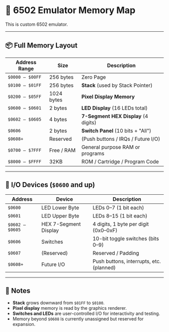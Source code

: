 ﻿# 🧠 6502 Emulator Memory Map

This is custom 6502 emulator. 

---

## 📦 Full Memory Layout

| Address Range       | Size         | Description                          |
|---------------------|--------------|--------------------------------------|
| `$0000 – $00FF`     | 256 bytes    | Zero Page                            |
| `$0100 – $01FF`     | 256 bytes    | **Stack** (used by Stack Pointer)    |
| `$0200 – $05FF`     | 1024 bytes   | **Pixel Display Memory**             |
| `$0600 – $0601`     | 2 bytes      | **LED Display** (16 LEDs total)      |
| `$0602 – $0605`     | 4 bytes      | **7-Segment HEX Display** (4 digits) |
| `$0606`             | 2 bytes      | **Switch Panel** (10 bits + "All")   |
| `$0608+`            | Reserved     | (Push buttons / IRQs / Future I/O)   |
| `$0700 – $7FFF`     | Free / RAM   | General purpose RAM or programs      |
| `$8000 – $FFFF`     | 32KB         | ROM / Cartridge / Program Code       |

---

## 🔌 I/O Devices (`$0600` and up)

| Address       | Device                  | Description                               |
|---------------|--------------------------|-------------------------------------------|
| `$0600`       | LED Lower Byte           | LEDs 0–7 (1 bit each)                     |
| `$0601`       | LED Upper Byte           | LEDs 8–15 (1 bit each)                    |
| `$0602 – $0605` | HEX 7-Segment Display  | 4 digits, 1 byte per digit (0x0–0xF)      |
| `$0606`       | Switches                | 10-bit toggle switches (bits 0–9)         |
| `$0607`       | (Reserved)              | Reserved / Padding                        |
| `$0608+`      | Future I/O              | Push buttons, interrupts, etc. (planned)  |

---

## 📌 Notes

- **Stack** grows downward from `$01FF` to `$0100`.
- **Pixel display** memory is read by the graphics renderer.
- **Switches and LEDs** are user-controlled I/O for interactivity and testing.
- Memory beyond `$0608` is currently unassigned but reserved for expansion.
